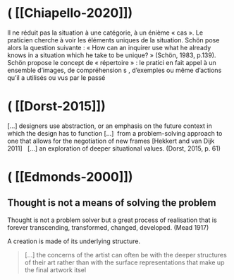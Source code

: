 # ( [[Chiapello-2020]])


Il ne réduit pas la situation à une catégorie, à un énième « cas ». Le praticien cherche à voir les éléments uniques de la situation. Schön pose alors la question suivante : « How can an inquirer use what he already knows in a situation which he take to be unique? » (Schön, 1983, p.139). Schön propose le concept de « répertoire » : le pratici en fait appel à un ensemble d’images, de compréhension s , d’exemples ou même d’actions qu’il a utilisés ou vus par le passé



# ( [[Dorst-2015]])


 [...] designers use abstraction, or an emphasis on the future context in which the design has to function [...]  from a problem-solving approach to one that allows for the negotiation of new frames [Hekkert and van Dijk 2011]   [...] an exploration of deeper situational values. (Dorst, 2015, p. 61)



# ( [[Edmonds-2000]])


Thought is not a means of solving the problem
---------------------------------------------


Thought is not a problem solver but a great process of realisation that is forever transcending, transformed, changed, developed. (Mead 1917)


A creation is made of its underlying structure.

> [...] the concerns of the artist can often be with the deeper structures of their art rather than with the surface representations that make up the final artwork itsel



